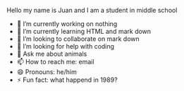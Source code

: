 
Hello my name is Juan and I am a student in middle school

- 🔭 I’m currently working on nothing 
- 🌱 I’m currently learning HTML and mark down 
- 👯 I’m looking to collaborate on mark down 
- 🤔 I’m looking for help with coding 
- 💬 Ask me about animals 
- 📫 How to reach me: email 
- 😄 Pronouns: he/him 
- ⚡ Fun fact: what happend in 1989?

